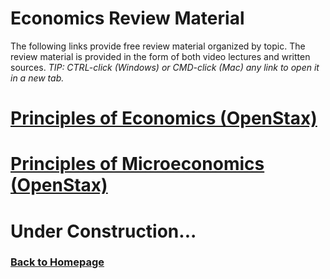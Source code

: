 # Economics Review Material

The following links provide free review material organized by topic. The review material is provided in the form of both video lectures and written sources. *TIP: CTRL-click (Windows) or CMD-click (Mac) any link to open it in a new tab.*

# [Principles of Economics (OpenStax)](https://openstax.org/details/books/principles-economics-3e)

# [Principles of Microeconomics (OpenStax)](https://openstax.org/details/books/principles-microeconomics-3e)

<!-- On Monopoly pricing:-->
<!-- https://socialsci.libretexts.org/Bookshelves/Economics/Economics_(Boundless)/11%3A_Monopoly/11.3%3A_Monopoly_Production_and_Pricing_Decisions_and_Profit_Outcome -->


# **Under Construction...**

### [Back to Homepage](../README.md)
